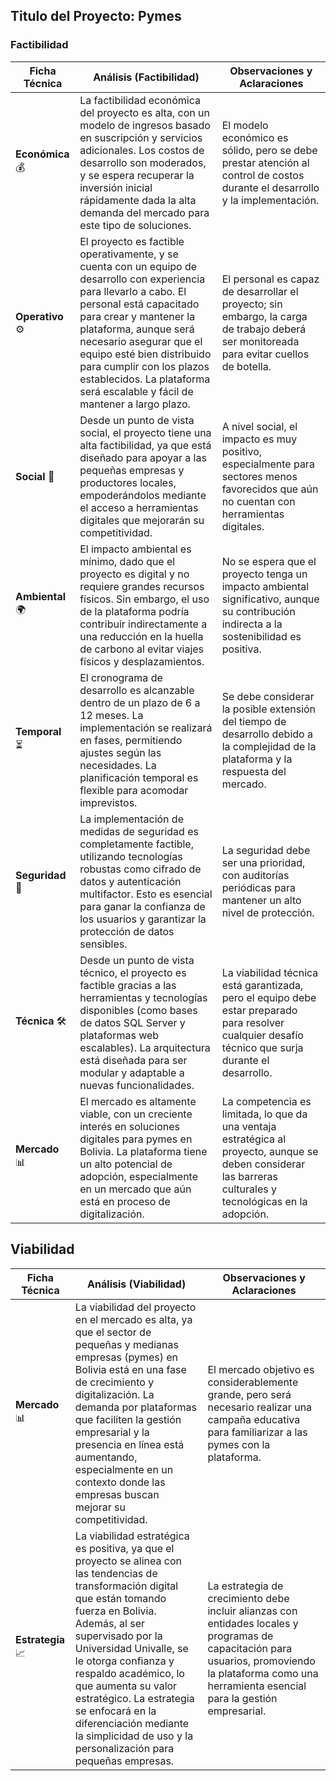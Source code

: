 ## Titulo del Proyecto: Pymes

### Factibilidad
| **Ficha Técnica**                            | **Análisis (Factibilidad)**                                                      | **Observaciones y Aclaraciones**      |
|----------------------------------------------|---------------------------------------------------------------------------------|---------------------------------------|
| **Económica** 💰                             | La factibilidad económica del proyecto es alta, con un modelo de ingresos basado en suscripción y servicios adicionales. Los costos de desarrollo son moderados, y se espera recuperar la inversión inicial rápidamente dada la alta demanda del mercado para este tipo de soluciones. | El modelo económico es sólido, pero se debe prestar atención al control de costos durante el desarrollo y la implementación. |
| **Operativo** ⚙️                             | El proyecto es factible operativamente, y se cuenta con un equipo de desarrollo con experiencia para llevarlo a cabo. El personal está capacitado para crear y mantener la plataforma, aunque será necesario asegurar que el equipo esté bien distribuido para cumplir con los plazos establecidos. La plataforma será escalable y fácil de mantener a largo plazo. | El personal es capaz de desarrollar el proyecto; sin embargo, la carga de trabajo deberá ser monitoreada para evitar cuellos de botella. |
| **Social** 👥                               | Desde un punto de vista social, el proyecto tiene una alta factibilidad, ya que está diseñado para apoyar a las pequeñas empresas y productores locales, empoderándolos mediante el acceso a herramientas digitales que mejorarán su competitividad. | A nivel social, el impacto es muy positivo, especialmente para sectores menos favorecidos que aún no cuentan con herramientas digitales. |
| **Ambiental** 🌍                             | El impacto ambiental es mínimo, dado que el proyecto es digital y no requiere grandes recursos físicos. Sin embargo, el uso de la plataforma podría contribuir indirectamente a una reducción en la huella de carbono al evitar viajes físicos y desplazamientos. | No se espera que el proyecto tenga un impacto ambiental significativo, aunque su contribución indirecta a la sostenibilidad es positiva. |
| **Temporal** ⏳                             | El cronograma de desarrollo es alcanzable dentro de un plazo de 6 a 12 meses. La implementación se realizará en fases, permitiendo ajustes según las necesidades. La planificación temporal es flexible para acomodar imprevistos. | Se debe considerar la posible extensión del tiempo de desarrollo debido a la complejidad de la plataforma y la respuesta del mercado. |
| **Seguridad** 🔐                            | La implementación de medidas de seguridad es completamente factible, utilizando tecnologías robustas como cifrado de datos y autenticación multifactor. Esto es esencial para ganar la confianza de los usuarios y garantizar la protección de datos sensibles. | La seguridad debe ser una prioridad, con auditorías periódicas para mantener un alto nivel de protección. |
| **Técnica** 🛠️                              | Desde un punto de vista técnico, el proyecto es factible gracias a las herramientas y tecnologías disponibles (como bases de datos SQL Server y plataformas web escalables). La arquitectura está diseñada para ser modular y adaptable a nuevas funcionalidades. | La viabilidad técnica está garantizada, pero el equipo debe estar preparado para resolver cualquier desafío técnico que surja durante el desarrollo. |
| **Mercado** 📊                              | El mercado es altamente viable, con un creciente interés en soluciones digitales para pymes en Bolivia. La plataforma tiene un alto potencial de adopción, especialmente en un mercado que aún está en proceso de digitalización. | La competencia es limitada, lo que da una ventaja estratégica al proyecto, aunque se deben considerar las barreras culturales y tecnológicas en la adopción. |

## Viabilidad
| **Ficha Técnica**                            | **Análisis (Viabilidad)**                                                        | **Observaciones y Aclaraciones**      |
|----------------------------------------------|---------------------------------------------------------------------------------|---------------------------------------|
| **Mercado** 📊                              | La viabilidad del proyecto en el mercado es alta, ya que el sector de pequeñas y medianas empresas (pymes) en Bolivia está en una fase de crecimiento y digitalización. La demanda por plataformas que faciliten la gestión empresarial y la presencia en línea está aumentando, especialmente en un contexto donde las empresas buscan mejorar su competitividad. | El mercado objetivo es considerablemente grande, pero será necesario realizar una campaña educativa para familiarizar a las pymes con la plataforma. |
| **Estrategia** 📈                           | La viabilidad estratégica es positiva, ya que el proyecto se alinea con las tendencias de transformación digital que están tomando fuerza en Bolivia. Además, al ser supervisado por la Universidad Univalle, se le otorga confianza y respaldo académico, lo que aumenta su valor estratégico. La estrategia se enfocará en la diferenciación mediante la simplicidad de uso y la personalización para pequeñas empresas. | La estrategia de crecimiento debe incluir alianzas con entidades locales y programas de capacitación para usuarios, promoviendo la plataforma como una herramienta esencial para la gestión empresarial. |

